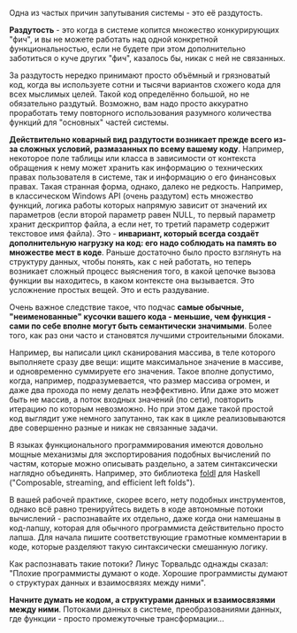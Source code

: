 Одна из частых причин запутывания системы - это её раздутость.

**Раздутость** - это когда в системе копится множество конкурирующих "фич", и вы не можете работать над одной конкретной функциональностью, если не будете при этом дополнительно заботиться о куче других "фич", казалось бы, никак с ней не связанных.

За раздутость нередко принимают просто объёмный и грязноватый код, когда вы используете сотни и тысячи вариантов схожего кода для всех мыслимых целей. Такой код определённо большой, но не обязательно раздутый. Возможно, вам надо просто аккуратно проработать тему повторного использования разумного количества функций для "основных" частей системы.

**Действительно коварный вид раздутости возникает прежде всего из-за сложных условий, размазанных по всему вашему коду**. Например, некоторое поле таблицы или класса в зависимости от контекста обращения к нему может хранить как информацию о технических правах пользователя в системе, так и информацию о его финансовых правах. Такая странная форма, однако, далеко не редкость. Например, в классическом Windows API (очень раздутом) есть множество функций, логика работы которых напрямую зависит от значений их параметров (если второй параметр равен NULL, то первый параметр хранит дескриптор файла, а если нет, то третий параметр содержит текстовое имя файла). Это - **инвариант, который всегда создаёт дополнительную нагрузку на код: его надо соблюдать на память во множестве мест в коде**. Раньше достаточно было просто взглянуть на структуру данных, чтобы понять, как с ней работать, но теперь возникает сложный процесс выяснения того, в какой цепочке вызова функции вы находитесь, в каком контексте она вызывается. Это усложнение простых вещей. Это и есть раздувание.

Очень важное следствие такое, что подчас **самые обычные, "неименованные" кусочки вашего кода - меньшие, чем функция - сами по себе вполне могут быть семантически значимыми**. Более того, как раз они часто и становятся лучшими строительными блоками.

Например, вы написали цикл сканирования массива, в теле которого выполняете сразу две вещи: ищите максимальное значение в массиве, и одновременно суммируете его значения. Такое вполне допустимо, когда, например, подразумевается, что размер массива огромен, и даже два прохода по нему делать неэффективно. Или даже это может быть не массив, а поток входных значений (по сети), повторить итерацию по которым невозможно. Но при этом даже такой простой код выглядит уже немного запутанно, так как в цикле реализовываются две совершенно разные и никак не связанные задачи.

В языках функционального программирования имеются довольно мощные механизмы для экспортирования подобных вычислений по частям, которые можно описывать раздельно, а затем синтаксически наглядно объединять. Например, это библиотека [foldl](https://hackage.haskell.org/package/foldl) для Haskell ("Composable, streaming, and efficient left folds").

В вашей рабочей практике, скорее всего, нету подобных инструментов, однако всё равно тренируйтесь видеть в коде автономные потоки вычислений - распознавайте их отдельно, даже когда они намешаны в код-лапшу, которая для обычного программиста действительно просто лапша. Для начала пишите соответствующие грамотные комментарии в коде, которые разделяют такую синтаксически смешанную логику.

Как распознавать такие потоки?
Линус Торвальдс однажды сказал: "Плохие программисты думают о коде. Хорошие программисты думают о структурах данных и взаимосвязях между ними".

**Начните думать не кодом, а структурами данных и взаимосвязями между ними**. Потоками данных в системе, преобразованиями данных, где функции - просто промежуточные трансформации... 
